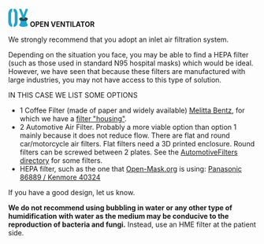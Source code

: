 ![](../../images/OpenVentilatorLogoSmall.png) **OPEN VENTILATOR**

We strongly recommend that you adopt an inlet air filtration system.

Depending on the situation you face, you may be able to find a HEPA filter (such as those used in standard N95 hospital masks) which would be ideal. However, we have seen that because these filters are manufactured with large industries, you may not have access to this type of solution.

IN THIS CASE WE LIST SOME OPTIONS

- 1 Coffee Filter (made of paper and widely available) [Melitta Bentz](https://pt.wikipedia.org/wiki/Melitta_Bentz), for which we have a [filter "housing"](Instructions.md).
- 2 Automotive Air Filter. Probably a more viable option than option 1 mainly because it does not reduce flow. There are flat and round car/motorcycle air filters. Flat filters need a 3D printed enclosure. Round filters can be screwed between 2 plates. See the [AutomotiveFilters directory](AutomotiveFilters) for some filters.
- HEPA filter, such as the one that [Open-Mask.org](http://open-mask.org) is using: [Panasonic 86889 / Kenmore 40324](https://www.kenmoreoutlet.com/products/kenmore-style-40324-hepa-vacuum-cleaner-exhaust-filter)

If you have a good design, let us know.

**We do not recommend using bubbling in water or any other type of humidification with water as the medium may be conducive to the reproduction of bacteria and fungi.** Instead, use an HME filter at the patient side.
